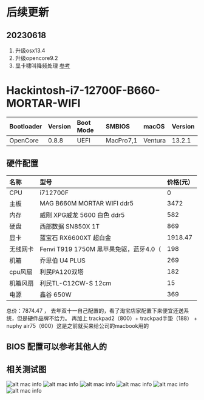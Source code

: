 
# 后续更新
## 20230618
1. 升级osx13.4 
2. 升级opencore9.2 
3. 显卡啸叫降频处理 [参考](https://zhuanlan.zhihu.com/p/629023610?utm_id=0
)
# Hackintosh-i7-12700F-B660-MORTAR-WIFI

|Bootloader|	Version	| Boot Mode|	SMBIOS|	macOS|	Version
| :---- | :---- | :---- | :---- | :---- | :---- |
| OpenCore |	0.8.8|	UEFI|	MacPro7,1	| Ventura |	13.2.1	

## 硬件配置

| 名称 | 型号 | 价格(元） |
| :---- | :---- | :---- |
|  CPU  |  i712700F | 0 |
| 主板 | MAG B660M MORTAR WIFI ddr5| 3472 |
| 内存 | 威刚 XPG威龙 5600 白色 ddr5| 582 |
| 硬盘 | 西部数据 SN850X 1T | 869 |
| 显卡 | 蓝宝石 RX6600XT 超白金| 1918.47 |
| 无线网卡 | Fenvi T919 1750M 黑苹果免驱，蓝牙4.0（| 198 |
| 机箱 | 乔思伯 U4 PLUS| 269 |
| cpu风扇 | 利民PA120双塔| 182 |
| 机箱风扇 | 利民TL-C12CW-S 12cm | 15 |
| 电源 | 鑫谷 650W | 369 |

总价：7874.47 ， 去年双十一自己配置的，看了淘宝店家配置下来便宜还送系统，但是硬件品牌不给力。
再加上 trackpad2（800）+ trackpad手垫（188） + nuphy air75（600）这是之前就买来给公司的macbook用的
## BIOS 配置可以参考其他人的

## 相关测试图

![alt mac info](https://github.com/wwwpalmercom/Hackintosh-i7-12700F-B660-MORTAR-WIFI/blob/main/docs/mac-info.png)
![alt mac info](https://github.com/wwwpalmercom/Hackintosh-i7-12700F-B660-MORTAR-WIFI/blob/main/docs/cpu.png)
![alt mac info](https://github.com/wwwpalmercom/Hackintosh-i7-12700F-B660-MORTAR-WIFI/blob/main/docs/metal.png)
![alt mac info](https://github.com/wwwpalmercom/Hackintosh-i7-12700F-B660-MORTAR-WIFI/blob/main/docs/opencl.png)
![alt mac info](https://github.com/wwwpalmercom/Hackintosh-i7-12700F-B660-MORTAR-WIFI/blob/main/docs/gadget01.png)
![alt mac info](https://github.com/wwwpalmercom/Hackintosh-i7-12700F-B660-MORTAR-WIFI/blob/main/docs/gadget02.png)

